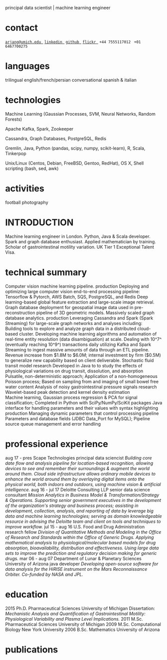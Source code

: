 principal data scientist \| machine learning engineer

contact
=======

[`arjang@umich.edu `](mailto:arjang@umich.edu)
[`linkedin `](https://www.linkedin.com/in/arjang-talattof-a974845a/)
[`github `](https://github.com/arjology)
[`flickr `](http://www.flickr.com/photos/talattof) `+44 7555117012 `
`+01 6467700275 `

languages
=========

trilingual english/french/persian conversational spanish & italian

technologies
============

Machine Learning (Gaussian Processes, SVM, Neural Networks, Random
Forests)

Apache Kafka, Spark, Zookeeper

Cassandra, Graph Databases, PostgreSQL, Redis

Gremlin, Java, Python (pandas, scipy, numpy, scikit-learn), R, Scala,
Tinkerpop

Unix/Linux (Centos, Debian, FreeBSD, Gentoo, RedHat), OS X, Shell
scripting (bash, sed, awk)

activities
==========

football photography

INTRODUCTION
============

Machine learning engineer in London. Python, Java & Scala developer.
Spark and graph database enthusiast. Applied mathematician by training.
Scholar of gastrointestinal motility variation. UK Tier 1 Exceptional
Talent Visa.

technical summary
=================

Computer vision machine learning pipeline. production Deploying and
optimizing large computer vision end-to-end processing pipeline:\
Tensorflow & Pytorch, AWS Batch, SQS, PostgreSQL, and Redis Deep
learning-based global feature extraction and large-scale image
retrieval. Graph database deployment for geospatial image data used in
pre-reconstruction pipeline of 3D geometric models. Massively scaled
graph database analytics. production Leveraging Cassandra and Spark
(Spark Streaming) for large-scale graph networks and analyses
including:\
Building tools to explore and analyze graph data in a distributed
cloud-based cluster. Developing machine learning algorithms and
automation of real-time entity resolution (data disambiguation) at
scale. Dealing with 10^7^ (eventually reaching 10^9^) transactions daily
utilizing Kafka and Spark Streaming to ingest massive amounts of data
through an ETL pipeline. Revenue increase from \$1.8M to \$6.0M;
internal investment by firm (\$0.5M) to generalize new capability based
on client deliverable. Stochastic fluid transit model research Developed
in Java to to study the effects of physiological variations on drug
transit, dissolution, and absorption\
Pulsatile, non-deterministic approach; Application of a non-homogeneous
Poisson process; Based on sampling from and imaging of small bowel free
water content Analysis of noisy gastrointestinal pressure signals
research Wavelet-based peak detection and kernel density estimation\
Machine learning, Gaussian process regression & PCA for signal
classification; Completed in Python with SciPy/NumPy/SciKit packages
Java interface for handling parameters and their values with syntax
highlighting production Managing dynamic parameters that control
processing pipeline\
Parameters and database fields (JDBC Data\_Port for MySQL); Pipeline
source queue management and error handling

professional experience
=======================

aug 17 - pres Scape Technologies principal data sciencist *Building core
date flow and analysis pipeline for location-based recognition, allowing
devices to see and remember their surroundings & augment the world
around them. Cloud side infrastructure allows ordinary mobile devices to
enhance the world around them by overlaying digital items onto the
physical world, both indoors and outdoors, using machine vision &
artificial intelligence.* aug 16 - jul 17 Deloitte Consulting LLP senior
data science consultant *Mission Analytics in Business Model &
Transformation/Strategy & Operations. Supporting senior government
executives in the development of the organization's strategy and
business process; assisting in development, collection, analysis, and
reporting of data by leverage big data and machine learning
technologies; serving as domain knowledgeable resource in advising the
Deloitte team and client on tools and techniques to improve workflow.*
jul 15 - aug 16 U.S. Food and Drug Administration research fellow
*Division of Quantitative Methods and Modeling in the Office of Research
and Standards within the Office of Generic Drugs. Applying mathematical
analysis to physiological/molecular based models for drug absorption,
bioavailability, distribution and effectiveness. Using large data sets
to improve the prediction and regulatory decision making for generic
drugs.* mar 06 - aug 07 Department of Lunar & Planetary Sciences\
University of Arizona java developer *Developing open-source software
for data analysis for the HiRISE instrument on the Mars Reconnaissance
Orbiter. Co-funded by NASA and JPL.*

education
=========

2015 Ph.D. Pharmaceutical Sciences University of Michigan Dissertation:
*Mechanistic Analysis and Quantification of Gastrointestinal Motility:
Physiological Variability and Plasma Level Implications.* 2011 M.Sc.
Pharmaceutical Sciences University of Michigan 2009 M.Sc. Computational
Biology New York University 2006 B.Sc. Mathematics University of Arizona

publications
============
